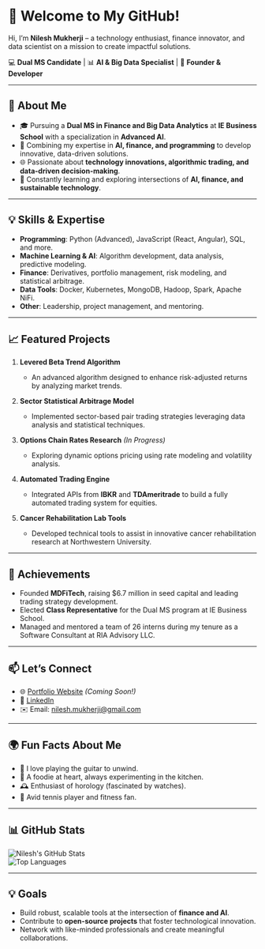# 👋 Welcome to My GitHub!
Hi, I’m **Nilesh Mukherji** – a technology enthusiast, finance innovator, and data scientist on a mission to create impactful solutions.

💻 **Dual MS Candidate** | 📊 **AI & Big Data Specialist** | 🌟 **Founder & Developer**

---

## 🚀 About Me
- 🎓 Pursuing a **Dual MS in Finance and Big Data Analytics** at **IE Business School** with a specialization in **Advanced AI**.  
- 🧠 Combining my expertise in **AI, finance, and programming** to develop innovative, data-driven solutions.  
- 🌐 Passionate about **technology innovations, algorithmic trading, and data-driven decision-making**.  
- 🌱 Constantly learning and exploring intersections of **AI, finance, and sustainable technology**.  

---

## 💡 Skills & Expertise
- **Programming**: Python (Advanced), JavaScript (React, Angular), SQL, and more.  
- **Machine Learning & AI**: Algorithm development, data analysis, predictive modeling.  
- **Finance**: Derivatives, portfolio management, risk modeling, and statistical arbitrage.  
- **Data Tools**: Docker, Kubernetes, MongoDB, Hadoop, Spark, Apache NiFi.  
- **Other**: Leadership, project management, and mentoring.

---

## 📈 Featured Projects
1. **Levered Beta Trend Algorithm**  
   - An advanced algorithm designed to enhance risk-adjusted returns by analyzing market trends.

2. **Sector Statistical Arbitrage Model**  
   - Implemented sector-based pair trading strategies leveraging data analysis and statistical techniques.

3. **Options Chain Rates Research** *(In Progress)*  
   - Exploring dynamic options pricing using rate modeling and volatility analysis.

4. **Automated Trading Engine**  
   - Integrated APIs from **IBKR** and **TDAmeritrade** to build a fully automated trading system for equities.

5. **Cancer Rehabilitation Lab Tools**  
   - Developed technical tools to assist in innovative cancer rehabilitation research at Northwestern University.

---

## 🌟 Achievements
- Founded **MDFiTech**, raising $6.7 million in seed capital and leading trading strategy development.  
- Elected **Class Representative** for the Dual MS program at IE Business School.  
- Managed and mentored a team of 26 interns during my tenure as a Software Consultant at RIA Advisory LLC.  

---

## 📫 Let’s Connect
- 🌐 [Portfolio Website](#) *(Coming Soon!)*  
- 💼 [LinkedIn](https://linkedin.com/in/nilesh-mukherji)  
- ✉️ Email: [nilesh.mukherji@gmail.com](mailto:nilesh.mukherji@gmail.com)  

---

## 🌍 Fun Facts About Me
- 🎸 I love playing the guitar to unwind.  
- 🍳 A foodie at heart, always experimenting in the kitchen.  
- 🕰️ Enthusiast of horology (fascinated by watches).  
- 🎾 Avid tennis player and fitness fan.

---

## 📊 GitHub Stats
![Nilesh's GitHub Stats](https://github-readme-stats.vercel.app/api?username=nileshmukherji&show_icons=true&theme=radical)  
![Top Languages](https://github-readme-stats.vercel.app/api/top-langs/?username=nileshmukherji&layout=compact&theme=radical)

---

## 💡 Goals
- Build robust, scalable tools at the intersection of **finance and AI**.  
- Contribute to **open-source projects** that foster technological innovation.  
- Network with like-minded professionals and create meaningful collaborations.  
